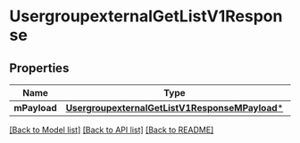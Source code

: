 # UsergroupexternalGetListV1Response

## Properties
Name | Type | Description | Notes
------------ | ------------- | ------------- | -------------
**mPayload** | [**UsergroupexternalGetListV1ResponseMPayload***](UsergroupexternalGetListV1ResponseMPayload.md) |  | 

[[Back to Model list]](../README.md#documentation-for-models) [[Back to API list]](../README.md#documentation-for-api-endpoints) [[Back to README]](../README.md)


